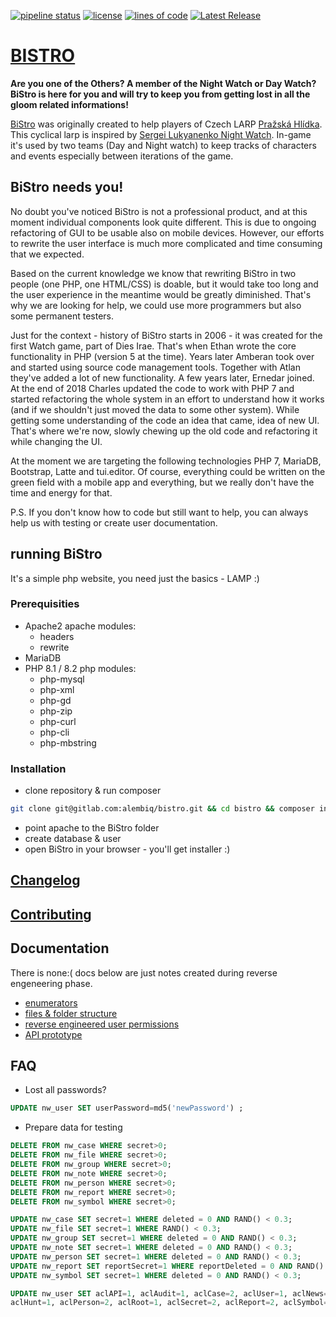 [![pipeline status](https://gitlab.com/alembiq/bistro/badges/master/pipeline.svg)](https://gitlab.com/alembiq/bistro/commits/master)
[![license](https://img.shields.io/github/license/amberan/dhbistro.svg)](https://gitlab.com/alembiq/bistro/blob/master/LICENSE)
[![lines of code](https://tokei.rs/b1/github/amberan/dhbistro)](https://tokei.rs/b1/github/amberan/dhbistro)
[![Latest Release](https://gitlab.com/alembiq/bistro/-/badges/release.svg)](https://gitlab.com/alembiq/bistro/-/releases)



# [BISTRO](https://gitlab.com/alembiq/bistro)

**Are you one of the Others? A member of the Night Watch or Day Watch? BiStro is here for you and will try to keep you from getting lost in  all the gloom related informations!**


[BiStro](https://github.com/amberan/dhbistro/) was originally created to help players of Czech LARP [Pražská Hlídka](http://www.prazskahlidka.cz/). This cyclical larp is inspired by [Sergei Lukyanenko Night Watch](https://en.wikipedia.org/wiki/Night_Watch_(Lukyanenko_novel)).
In-game it's used by two teams (Day and Night watch) to keep tracks of characters and events especially between iterations of the game.

## BiStro needs you!
No doubt you've noticed BiStro is not a professional product, and at this moment individual components look quite different. This is due to ongoing refactoring of GUI to be usable also on mobile devices. However, our efforts to rewrite the user interface is much more complicated and time consuming that we expected.

Based on the current knowledge we know that rewriting BiStro in two people (one PHP, one HTML/CSS) is doable, but it would take too long and the user experience in the meantime would be greatly diminished. That's why we are looking for help, we could use more programmers but also some permanent testers.

Just for the context - history of BiStro starts in 2006 - it was created for the first Watch game, part of Dies Irae. That's when Ethan wrote the core functionality in PHP (version 5 at the time). Years later Amberan took over and started using source code management tools. Together with Atlan they've added a lot of new functionality. A few years later, Ernedar joined. At the end of 2018 Charles updated the code to work with PHP 7 and started refactoring the whole system in an effort to understand how it works (and if we shouldn't just moved the data to some other system). While getting some understanding of the code an idea that came, idea of new UI. That's where we're now, slowly chewing up the old code and refactoring it while changing the UI.

At the moment we are targeting the following technologies PHP 7, MariaDB, Bootstrap, Latte and tui.editor. Of course, everything could be written on the green field with a mobile app and everything, but we really don't have the time and energy for that.

P.S. If you don't know how to code but still want to help, you can always help us with testing or create user documentation.

## running BiStro
It's a simple php website, you need just the basics - LAMP :)
### Prerequisities
- Apache2
    apache modules:
    - headers
    - rewrite
- MariaDB
- PHP 8.1 / 8.2
    php modules:
    - php-mysql
    - php-xml
    - php-gd
    - php-zip
    - php-curl
    - php-cli
    - php-mbstring
### Installation
- clone repository & run composer
```bash
git clone git@gitlab.com:alembiq/bistro.git && cd bistro && composer install
```
- point apache to the BiStro folder
- create database & user
- open BiStro in your browser - you'll get installer :)

## [Changelog](CHANGELOG.md)

## [Contributing](CONTRIBUTING.md)

## Documentation
There is none:( docs below are just notes created during reverse engeneering phase.
- [enumerators](doc/enums.md)
- [files & folder structure](doc/files.md)
- [reverse engineered user permissions](doc/rights.md)
- [API prototype](doc/api.md)

## FAQ

- Lost all passwords?
```sql
UPDATE nw_user SET userPassword=md5('newPassword') ;
```
- Prepare data for testing
```sql
DELETE FROM nw_case WHERE secret>0;
DELETE FROM nw_file WHERE secret>0;
DELETE FROM nw_group WHERE secret>0;
DELETE FROM nw_note WHERE secret>0;
DELETE FROM nw_person WHERE secret>0;
DELETE FROM nw_report WHERE secret>0;
DELETE FROM nw_symbol WHERE secret>0;

UPDATE nw_case SET secret=1 WHERE deleted = 0 AND RAND() < 0.3;
UPDATE nw_file SET secret=1 WHERE RAND() < 0.3;
UPDATE nw_group SET secret=1 WHERE deleted = 0 AND RAND() < 0.3;
UPDATE nw_note SET secret=1 WHERE deleted = 0 AND RAND() < 0.3;
UPDATE nw_person SET secret=1 WHERE deleted = 0 AND RAND() < 0.3;
UPDATE nw_report SET reportSecret=1 WHERE reportDeleted = 0 AND RAND() < 0.3;
UPDATE nw_symbol SET secret=1 WHERE deleted = 0 AND RAND() < 0.3;

UPDATE nw_user SET aclAPI=1, aclAudit=1, aclCase=2, aclUser=1, aclNews=1, aclBoard=1, aclGamemaster=1, aclGroup=2,
aclHunt=1, aclPerson=2, aclRoot=1, aclSecret=2, aclReport=2, aclSymbol=2 where userSuspended=0 and userDeleted=0;
```
